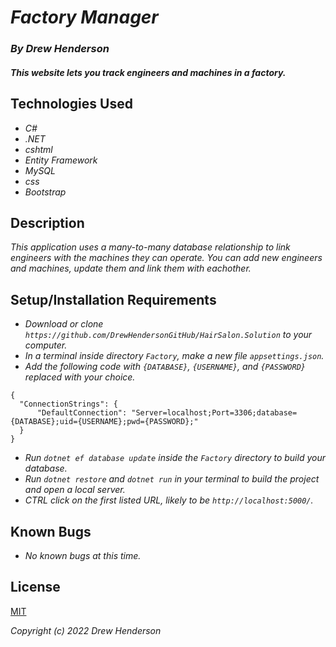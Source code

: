 # _Factory Manager_

### _By Drew Henderson_

#### _This website lets you track engineers and machines in a factory._

## Technologies Used

* _C#_
* _.NET_
* _cshtml_
* _Entity Framework_
* _MySQL_
* _css_
* _Bootstrap_

## Description

_This application uses a many-to-many database relationship to link engineers with the machines they can operate. You can add new engineers and machines, update them and link them with eachother._

## Setup/Installation Requirements

* _Download or clone ```https://github.com/DrewHendersonGitHub/HairSalon.Solution``` to your computer._
* _In a terminal inside directory ```Factory```, make a new file ```appsettings.json```._
* _Add the following code with ```{DATABASE}```, ```{USERNAME}```, and ```{PASSWORD}``` replaced with your choice._
```
{
  "ConnectionStrings": {
      "DefaultConnection": "Server=localhost;Port=3306;database={DATABASE};uid={USERNAME};pwd={PASSWORD};"
  }
}
```
* _Run `dotnet ef database update` inside the ```Factory``` directory to build your database._
* _Run ```dotnet restore``` and ```dotnet run``` in your terminal to build the project and open a local server._
* _CTRL click on the first listed URL, likely to be ```http://localhost:5000/```._

## Known Bugs

* _No known bugs at this time._

## License

[MIT](https://opensource.org/licenses/MIT)

_Copyright (c) 2022  Drew Henderson_